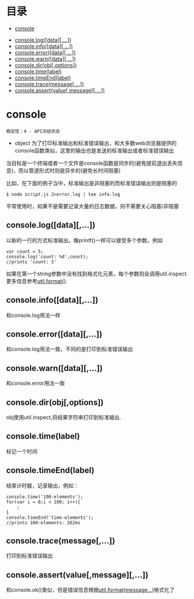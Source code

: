 # 目录
+ [console](./console.md#1)
 - [console.log([data][,...])](./console.md#2)
 - [console.info([data][,...])](./console.md#3)
 - [console.error([data][,...])](./console.md#4)
 - [console.warn([data][,...])](./console.md#5)
 - [console.dir(obj[,options])](./console.md#6)
 - [console.time(label)](./console.md#7)
 - [console.timeEnd(label)](./console.md#8)
 - [console.trace(message[,...])](./console.md#9)
 - [console.assert(value[,message][,...])](./console.md#10)

# <a name="1">console
    稳定性：4 - API冻结状态

 - object 
为了打印标准输出和标准错误输出，和大多数web浏览器提供的console函数类似，这里的输出也是发送的标准输出或者标准错误输出

当目标是一个终端或者一个文件是console函数是同步的(避免提前退出丢失信息)，而以管道形式时则是异步的(避免长时间阻塞)

比如，在下面的例子当中，标准输出是非阻塞的而标准错误输出则是阻塞的

    $ node script.js 2>error.log | tee info.log
平常使用时，如果不是需要记录大量的日志数据，则不需要关心阻塞/非阻塞

## <a name="2">console.log([data][,...])
以新的一行的方式标准输出。像printf()一样可以接受多个参数。例如
    
    var count = 5;
    console.log('count: %d',count);
    //prints 'count: 5'
如果在第一个string参数中没有找到格式化元素，每个参数则会调用util.inspect.更多信息参考[util.format()](#).

## <a name="3">console.info([data][,...])
和console.log用法一样

## <a name="4">console.error([data][,...])
和console.log用法一致，不同的是打印到标准错误输出

## <a name="5">console.warn([data][,...])
和console.error用法一致

## <a name="6">console.dir(obj[,options])
obj使用util.inspect,将结果字符串打印到标准输出.

## <a name="7">console.time(label)
标记一个时间

## <a name="8">console.timeEnd(label)
结束计时器，记录输出，例如：
    
    console.time('100-elements');
    for(var i = 0;i < 100; i++){
        ;
    }
    console.timeEnd('time-elements');
    //prints 100-elements: 262ms

## <a name="9">console.trace(message[,...])
打印到标准错误输出

## <a name="10">console.assert(value[,message][,...])
和console.ok()类似，但是错误信息根据[util.format(message...)](#)格式化了